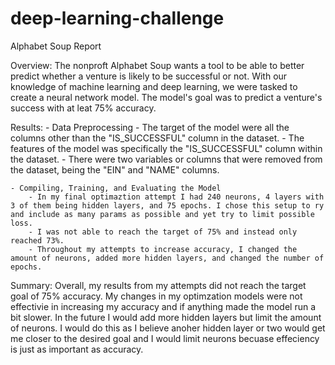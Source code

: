# deep-learning-challenge

Alphabet Soup Report

Overview: 
The nonproft Alphabet Soup wants a tool to be able to better predict whether a venture is likely to be successful or not. With our knowledge of machine learning and deep learning, we were tasked to create a neural network model. The model's goal was to predict a venture's success with at leat 75% accuracy.

Results: 
    - Data Preprocessing
        - The target of the model were all the columns other than the "IS_SUCCESSFUL" column in the dataset.
        - The features of the model was specifically the "IS_SUCCESSFUL" column within the dataset.
        - There were two variables or columns that were removed from the dataset, being the "EIN" and "NAME" columns. 
    
    - Compiling, Training, and Evaluating the Model
        - In my final optimaztion attempt I had 240 neurons, 4 layers with 3 of them being hidden layers, and 75 epochs. I chose this setup to ry and include as many params as possible and yet try to limit possible loss. 
        - I was not able to reach the target of 75% and instead only reached 73%.
        - Throughout my attempts to increase accuracy, I changed the amount of neurons, added more hidden layers, and changed the number of epochs.

Summary: 
Overall, my results from my attempts did not reach the target goal of 75% accuracy. My changes in my optimzation models were not effectivie in increasing my accuracy and if anything made the model run a bit slower. In the future I would add more hidden layers but limit the amount of neurons. I would do this as I believe anoher hidden layer or two would get me closer to the desired goal and I would limit neurons becuase effeciency is just as important as accuracy. 